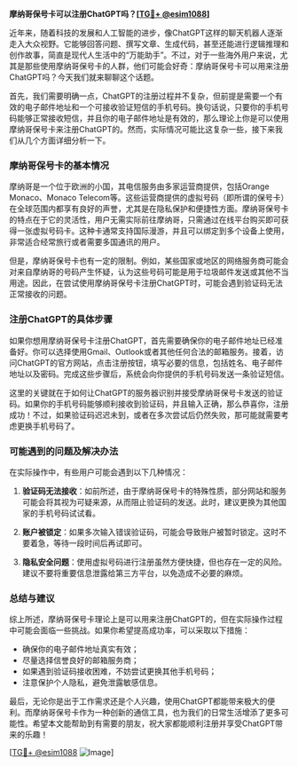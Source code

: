 **摩纳哥保号卡可以注册ChatGPT吗？[[TG💪+ @esim1088](https://t.me/s/esim1088)]**

近年来，随着科技的发展和人工智能的进步，像ChatGPT这样的聊天机器人逐渐走入大众视野。它能够回答问题、撰写文章、生成代码，甚至还能进行逻辑推理和创作故事，简直是现代人生活中的“万能助手”。不过，对于一些海外用户来说，尤其是那些使用摩纳哥保号卡的人群，他们可能会好奇：摩纳哥保号卡可以用来注册ChatGPT吗？今天我们就来聊聊这个话题。

首先，我们需要明确一点，ChatGPT的注册过程并不复杂，但前提是需要一个有效的电子邮件地址和一个可接收验证短信的手机号码。换句话说，只要你的手机号码能够正常接收短信，并且你的电子邮件地址是有效的，那么理论上你是可以使用摩纳哥保号卡来注册ChatGPT的。然而，实际情况可能比这复杂一些，接下来我们从几个方面详细分析一下。

### 摩纳哥保号卡的基本情况

摩纳哥是一个位于欧洲的小国，其电信服务由多家运营商提供，包括Orange Monaco、Monaco Telecom等。这些运营商提供的虚拟号码（即所谓的保号卡）在全球范围内都享有良好的声誉，尤其是在隐私保护和便捷性方面。摩纳哥保号卡的特点在于它的灵活性，用户无需实际前往摩纳哥，只需通过在线平台购买即可获得一张虚拟号码卡。这种卡通常支持国际漫游，并且可以绑定到多个设备上使用，非常适合经常旅行或者需要多国通讯的用户。

但是，摩纳哥保号卡也有一定的限制。例如，某些国家或地区的网络服务商可能会对来自摩纳哥的号码产生怀疑，认为这些号码可能是用于垃圾邮件发送或其他不当用途。因此，在尝试使用摩纳哥保号卡注册ChatGPT时，可能会遇到验证码无法正常接收的问题。

### 注册ChatGPT的具体步骤

如果你想用摩纳哥保号卡注册ChatGPT，首先需要确保你的电子邮件地址已经准备好。你可以选择使用Gmail、Outlook或者其他任何合法的邮箱服务。接着，访问ChatGPT的官方网站，点击注册按钮，填写必要的信息，包括姓名、电子邮件地址以及密码。完成这些步骤后，系统会向你提供的手机号码发送一条验证短信。

这里的关键就在于如何让ChatGPT的服务器识别并接受摩纳哥保号卡发送的验证码。如果你的手机号码能够顺利接收到验证码，并且输入正确，那么恭喜你，注册成功！不过，如果验证码迟迟未到，或者在多次尝试后仍然失败，那可能就需要考虑更换手机号码了。

### 可能遇到的问题及解决办法

在实际操作中，有些用户可能会遇到以下几种情况：

1. **验证码无法接收**：如前所述，由于摩纳哥保号卡的特殊性质，部分网站和服务可能会将其视为可疑来源，从而阻止验证码的发送。此时，建议更换为其他国家的手机号码试试看。

2. **账户被锁定**：如果多次输入错误验证码，可能会导致账户被暂时锁定。这时不要着急，等待一段时间后再试即可。

3. **隐私安全问题**：使用虚拟号码进行注册虽然方便快捷，但也存在一定的风险。建议不要将重要信息泄露给第三方平台，以免造成不必要的麻烦。

### 总结与建议

综上所述，摩纳哥保号卡理论上是可以用来注册ChatGPT的，但在实际操作过程中可能会面临一些挑战。如果你希望提高成功率，可以采取以下措施：

- 确保你的电子邮件地址真实有效；
- 尽量选择信誉良好的邮箱服务商；
- 如果遇到验证码接收困难，不妨尝试更换其他手机号码；
- 注意保护个人隐私，避免泄露敏感信息。

最后，无论你是出于工作需求还是个人兴趣，使用ChatGPT都能带来极大的便利。而摩纳哥保号卡作为一种创新的通信工具，也为我们的日常生活增添了更多可能性。希望本文能帮助到有需要的朋友，祝大家都能顺利注册并享受ChatGPT带来的乐趣！

[[TG💪+ @esim1088](https://t.me/s/esim1088) ![Image](https://i.postimg.cc/4NQfJmqS/Snipaste-2025-05-13-00-14-12.png)]